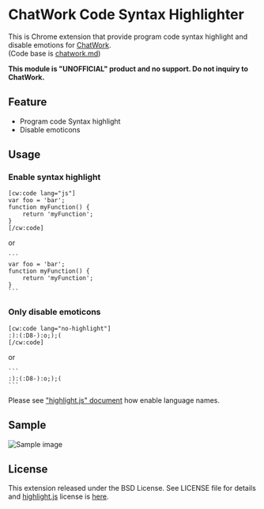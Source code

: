 # ChatWork Code Syntax Highlighter

This is Chrome extension that provide program code syntax highlight and disable emotions for [ChatWork](http://www.chatwork.com/).  
(Code base is [chatwork.md](https://github.com/tan-yuki/chatwork.md))

**This module is "UNOFFICIAL" product and no support. Do not inquiry to ChatWork.**

## Feature

* Program code Syntax highlight
* Disable emoticons

## Usage

### Enable syntax highlight

```
[cw:code lang="js"]
var foo = 'bar';
function myFunction() {
    return 'myFunction';
}
[/cw:code]
```

or

<pre><code>```
var foo = 'bar';
function myFunction() {
    return 'myFunction';
}
```</code></pre>

### Only disable emoticons

```
[cw:code lang="no-highlight"]
:):(:D8-):o;);(
[/cw:code]
```

or

<pre><code>```
:):(:D8-):o;);(
```</code></pre>

Please see ["highlight.js" document](http://highlightjs.readthedocs.org/en/latest/css-classes-reference.html) how enable language names.

## Sample

![Sample image](sample.png)

## License

This extension released under the BSD License. See LICENSE file for details and [highlight.js](https://highlightjs.org/) license is [here](https://github.com/isagalaev/highlight.js/blob/master/LICENSE).